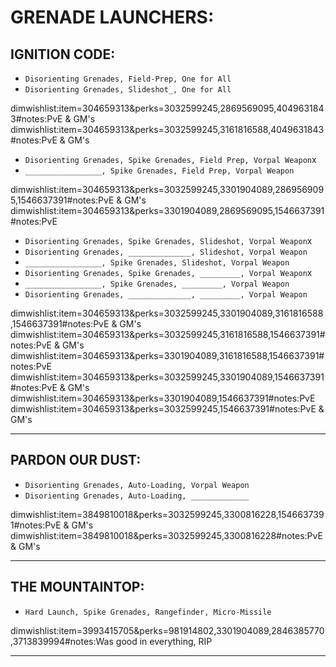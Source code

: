 # GRENADE LAUNCHERS:

## IGNITION CODE:

-   `Disorienting Grenades, Field-Prep, One for All`
-   `Disorienting Grenades, Slideshot_, One for All`

dimwishlist:item=304659313&perks=3032599245,2869569095,4049631843#notes:PvE & GM's  
dimwishlist:item=304659313&perks=3032599245,3161816588,4049631843#notes:PvE & GM's

-   `Disorienting Grenades, Spike Grenades, Field Prep, Vorpal Weapon`x
-   `_________________, Spike Grenades, Field Prep, Vorpal Weapon`

dimwishlist:item=304659313&perks=3032599245,3301904089,2869569095,1546637391#notes:PvE & GM's  
dimwishlist:item=304659313&perks=3301904089,2869569095,1546637391#notes:PvE

-   `Disorienting Grenades, Spike Grenades, Slideshot, Vorpal Weapon`x
-   `Disorienting Grenades, ______________, Slideshot, Vorpal Weapon`
-   `_________________, Spike Grenades, Slideshot, Vorpal Weapon`
-   `Disorienting Grenades, Spike Grenades, _________, Vorpal Weapon`x
-   `_________________, Spike Grenades, _________, Vorpal Weapon`
-   `Disorienting Grenades, ______________, _________, Vorpal Weapon`

dimwishlist:item=304659313&perks=3032599245,3301904089,3161816588,1546637391#notes:PvE & GM's  
dimwishlist:item=304659313&perks=3032599245,3161816588,1546637391#notes:PvE & GM's  
dimwishlist:item=304659313&perks=3301904089,3161816588,1546637391#notes:PvE  
dimwishlist:item=304659313&perks=3032599245,3301904089,1546637391#notes:PvE & GM's  
dimwishlist:item=304659313&perks=3301904089,1546637391#notes:PvE  
dimwishlist:item=304659313&perks=3032599245,1546637391#notes:PvE & GM's

---

## PARDON OUR DUST:

-   `Disorienting Grenades, Auto-Loading, Vorpal Weapon`
-   `Disorienting Grenades, Auto-Loading, _____________`

dimwishlist:item=3849810018&perks=3032599245,3300816228,1546637391#notes:PvE & GM's  
dimwishlist:item=3849810018&perks=3032599245,3300816228#notes:PvE & GM's

---

## THE MOUNTAINTOP:

-   `Hard Launch, Spike Grenades, Rangefinder, Micro-Missile`

dimwishlist:item=3993415705&perks=981914802,3301904089,2846385770,3713839994#notes:Was good in everything, RIP

---
